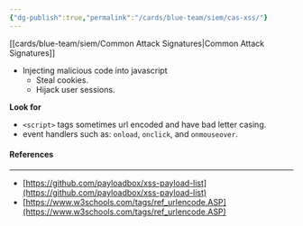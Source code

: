 ```yaml
---
{"dg-publish":true,"permalink":"/cards/blue-team/siem/cas-xss/"}
---
```


[[cards/blue-team/siem/Common Attack Signatures\|Common Attack Signatures]]

- Injecting malicious code into javascript
	- Steal cookies.
	- Hijack user sessions.

**Look for**
- `<script>` tags sometimes url encoded and have bad letter casing.
- event handlers such as: `onload`, `onclick`, and `onmouseover`.

#### References
---
- [https://github.com/payloadbox/xss-payload-list](https://github.com/payloadbox/xss-payload-list)
- [https://www.w3schools.com/tags/ref_urlencode.ASP](https://www.w3schools.com/tags/ref_urlencode.ASP)